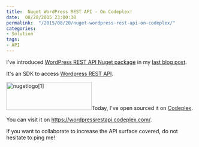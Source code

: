```yaml
---
title:  Nuget WordPress REST API - On Codeplex!
date:  08/20/2015 23:00:38
permalink:  "/2015/08/20/nuget-wordpress-rest-api-on-codeplex/"
categories:
- Solution
tags:
- API
---
```

I've introduced <a href="https://www.nuget.org/packages/WordpressRestApi/" target="_blank">WordPress REST API Nuget package</a> in my <a href="http://vincentlauzon.com/2015/08/16/nuget-wordpress-rest-api-authentication/">last blog post</a>.

It's an SDK to access <a href="https://developer.wordpress.com/docs/api/" target="_blank">Wordpress REST API</a>.

<a href="https://vincentlauzon.files.wordpress.com/2015/08/nugetlogo1.png"><img class="size-full wp-image-1180 alignleft" src="https://vincentlauzon.files.wordpress.com/2015/08/nugetlogo1.png" alt="nugetlogo[1]" width="228" height="75" /></a>Today, I've open sourced it on <a href="https://www.codeplex.com/" target="_blank">Codeplex</a>.

You can visit it on <a href="https://wordpressrestapi.codeplex.com/" target="_blank">https://wordpressrestapi.codeplex.com/</a>.

If you want to collaborate to increase the API surface covered, do not hesitate to ping me!